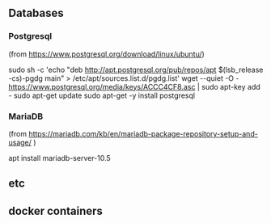 ## Databases

### Postgresql

(from https://www.postgresql.org/download/linux/ubuntu/)

sudo sh -c 'echo "deb http://apt.postgresql.org/pub/repos/apt $(lsb_release -cs)-pgdg main" > /etc/apt/sources.list.d/pgdg.list'
wget --quiet -O - https://www.postgresql.org/media/keys/ACCC4CF8.asc | sudo apt-key add -
sudo apt-get update
sudo apt-get -y install postgresql

### MariaDB

(from https://mariadb.com/kb/en/mariadb-package-repository-setup-and-usage/ )

apt install mariadb-server-10.5

## etc

## docker containers